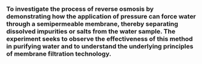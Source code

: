 ###  To investigate the process of reverse osmosis by demonstrating how the application of pressure can force water through a semipermeable membrane, thereby separating dissolved impurities or salts from the water sample. The experiment seeks to observe the effectiveness of this method in purifying water and to understand the underlying principles of membrane filtration technology.

